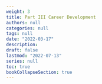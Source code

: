 ```yaml
---
weight: 3
title: Part III Career Development
authors: null
categories: null
tags: null
date: "2022-03-17"
description: 
draft: false
lastmod: "2022-07-13"
series: null
toc: true
bookCollapseSection: true
---
```




<!--more-->

